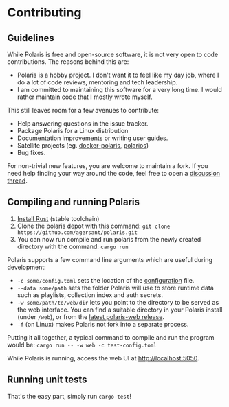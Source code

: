 # Contributing

## Guidelines

While Polaris is free and open-source software, it is not very open to code contributions. The reasons behind this are:
- Polaris is a hobby project. I don't want it to feel like my day job, where I do a lot of code reviews, mentoring and tech leadership.
- I am committed to maintaining this software for a very long time. I would rather maintain code that I mostly wrote myself.

This still leaves room for a few avenues to contribute:
- Help answering questions in the issue tracker.
- Package Polaris for a Linux distribution
- Documentation improvements or writing user guides.
- Satellite projects (eg. [docker-polaris](https://github.com/ogarcia/docker-polaris), [polarios](https://gitlab.com/elise/Polarios))
- Bug fixes.

For non-trivial new features, you are welcome to maintain a fork. If you need help finding your way around the code, feel free to open a [discussion thread](https://github.com/agersant/polaris/discussions).

## Compiling and running Polaris

1. [Install Rust](https://www.rust-lang.org/en-US/install.html) (stable toolchain)
2. Clone the polaris depot with this command: `git clone https://github.com/agersant/polaris.git`
3. You can now run compile and run polaris from the newly created directory with the command: `cargo run`

Polaris supports a few command line arguments which are useful during development:

- `-c some/config.toml` sets the location of the [configuration](/docs/CONFIGURATION.md) file.
- `--data some/path` sets the folder Polaris will use to store runtime data such as playlists, collection index and auth secrets.
- `-w some/path/to/web/dir` lets you point to the directory to be served as the web interface. You can find a suitable directory in your Polaris install (under `/web`), or from the [latest polaris-web release](https://github.com/agersant/polaris-web/releases/latest/download/web.zip).
- `-f` (on Linux) makes Polaris not fork into a separate process.

Putting it all together, a typical command to compile and run the program would be: `cargo run -- -w web -c test-config.toml`

While Polaris is running, access the web UI at [http://localhost:5050](http://localhost:5050).

## Running unit tests

That's the easy part, simply run `cargo test`!
